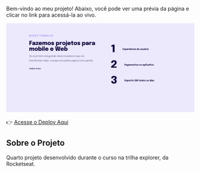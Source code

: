 Bem-vindo ao meu projeto! Abaixo, você pode ver uma prévia da página e clicar no link para acessá-la ao vivo.

![Prévia do Projeto](assets/img.png)

👉 [Acesse o Deploy Aqui](https://iagopacheco10.github.io/projeto-04/)

## Sobre o Projeto

Quarto projeto desenvolvido durante o curso na trilha explorer, da Rocketseat.
